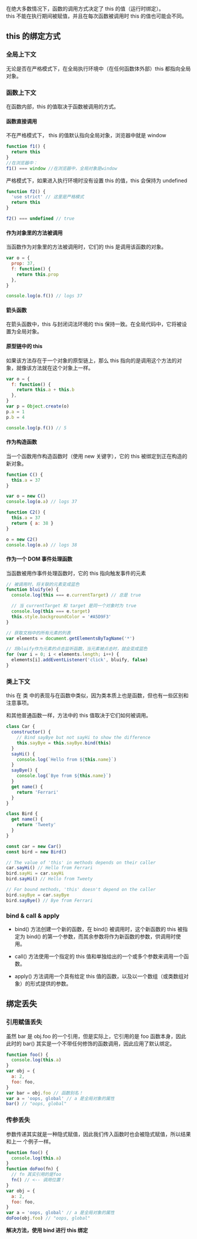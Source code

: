 

在绝大多数情况下，函数的调用方式决定了 this 的值（运行时绑定）。  
this 不能在执行期间被赋值，并且在每次函数被调用时 this 的值也可能会不同。

## this 的绑定方式

### 全局上下文

无论是否在严格模式下，在全局执行环境中（在任何函数体外部）this 都指向全局对象。

### 函数上下文

在函数内部，this 的值取决于函数被调用的方式。

#### 函数直接调用

不在严格模式下， this 的值默认指向全局对象，浏览器中就是 window

```js
function f1() {
  return this
}
//在浏览器中：
f1() === window //在浏览器中，全局对象是window
```

严格模式下，如果进入执行环境时没有设置 this 的值，this 会保持为 undefined

```js
function f2() {
  'use strict' // 这里是严格模式
  return this
}

f2() === undefined // true
```

#### 作为对象里的方法被调用

当函数作为对象里的方法被调用时，它们的 this 是调用该函数的对象。

```js
var o = {
  prop: 37,
  f: function() {
    return this.prop
  },
}

console.log(o.f()) // logs 37
```

#### 箭头函数

在箭头函数中，this 与封闭词法环境的 this 保持一致。在全局代码中，它将被设置为全局对象。

#### 原型链中的 this

如果该方法存在于一个对象的原型链上，那么 this 指向的是调用这个方法的对象，就像该方法就在这个对象上一样。

```js
var o = {
  f: function() {
    return this.a + this.b
  },
}
var p = Object.create(o)
p.a = 1
p.b = 4

console.log(p.f()) // 5
```

#### 作为构造函数

当一个函数用作构造函数时（使用 new 关键字），它的 this 被绑定到正在构造的新对象。

```js
function C() {
  this.a = 37
}

var o = new C()
console.log(o.a) // logs 37

function C2() {
  this.a = 37
  return { a: 38 }
}

o = new C2()
console.log(o.a) // logs 38
```

#### 作为一个 DOM 事件处理函数

当函数被用作事件处理函数时，它的 this 指向触发事件的元素

```js
// 被调用时，将关联的元素变成蓝色
function bluify(e) {
  console.log(this === e.currentTarget) // 总是 true

  // 当 currentTarget 和 target 是同一个对象时为 true
  console.log(this === e.target)
  this.style.backgroundColor = '#A5D9F3'
}

// 获取文档中的所有元素的列表
var elements = document.getElementsByTagName('*')

// 将bluify作为元素的点击监听函数，当元素被点击时，就会变成蓝色
for (var i = 0; i < elements.length; i++) {
  elements[i].addEventListener('click', bluify, false)
}
```

### 类上下文

this 在 类 中的表现与在函数中类似，因为类本质上也是函数，但也有一些区别和注意事项。

和其他普通函数一样，方法中的 this 值取决于它们如何被调用。

```js
class Car {
  constructor() {
    // Bind sayBye but not sayHi to show the difference
    this.sayBye = this.sayBye.bind(this)
  }
  sayHi() {
    console.log(`Hello from ${this.name}`)
  }
  sayBye() {
    console.log(`Bye from ${this.name}`)
  }
  get name() {
    return 'Ferrari'
  }
}

class Bird {
  get name() {
    return 'Tweety'
  }
}

const car = new Car()
const bird = new Bird()

// The value of 'this' in methods depends on their caller
car.sayHi() // Hello from Ferrari
bird.sayHi = car.sayHi
bird.sayHi() // Hello from Tweety

// For bound methods, 'this' doesn't depend on the caller
bird.sayBye = car.sayBye
bird.sayBye() // Bye from Ferrari
```

### bind & call & apply

- bind() 方法创建一个新的函数，在 bind() 被调用时，这个新函数的 this 被指定为 bind() 的第一个参数，而其余参数将作为新函数的参数，供调用时使用。

- call() 方法使用一个指定的 this 值和单独给出的一个或多个参数来调用一个函数。

- apply() 方法调用一个具有给定 this 值的函数，以及以一个数组（或类数组对象）的形式提供的参数。

## 绑定丢失

### 引用赋值丢失

虽然 bar 是 obj.foo 的一个引用，但是实际上，它引用的是 foo 函数本身，因此此时的 bar() 其实是一个不带任何修饰的函数调用，因此应用了默认绑定。

```js
function foo() {
  console.log(this.a)
}
var obj = {
  a: 2,
  foo: foo,
}
var bar = obj.foo // 函数别名！
var a = 'oops, global' // a 是全局对象的属性
bar() // "oops, global"
```

### 传参丢失

参数传递其实就是一种隐式赋值，因此我们传入函数时也会被隐式赋值，所以结果和上一 个例子一样。

```js
function foo() {
  console.log(this.a)
}
function doFoo(fn) {
  // fn 其实引用的是foo
  fn() // <-- 调用位置！
}
var obj = {
  a: 2,
  foo: foo,
}
var a = 'oops, global' // a 是全局对象的属性
doFoo(obj.foo) // "oops, global"
```

**解决方法，使用 bind 进行 this 绑定**
